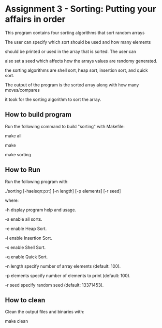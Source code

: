 # Assignment 3 - Sorting: Putting your affairs in order

This program contains four sorting algorithms that sort random arrays

The user can specify which sort should be used and how many elements

should be printed or used in the array that is sorted. The user can

also set a seed which affects how the arrays values are randomy generated.

the sorting algorithms are shell sort, heap sort, insertion sort, and quick sort.

The output of the program is the sorted array along with how many moves/compares

it took for the sorting algorithm to sort the array.
 
## How to build program

Run the following command to build "sorting" with Makefile:

make all

make

make sorting

## How to Run

Run the following program with:

./sorting [-haeisqn:p:r:] [-n length] [-p elements] [-r seed]

where:

   -h              display program help and usage.

   -a              enable all sorts.

   -e              enable Heap Sort.

   -i              enable Insertion Sort.

   -s              enable Shell Sort.

   -q              enable Quick Sort.

   -n length       specify number of array elements (default: 100).

   -p elements     specify number of elements to print (default: 100).

   -r seed         specify random seed (default: 13371453).


## How to clean

Clean the output files and binaries with:

make clean
